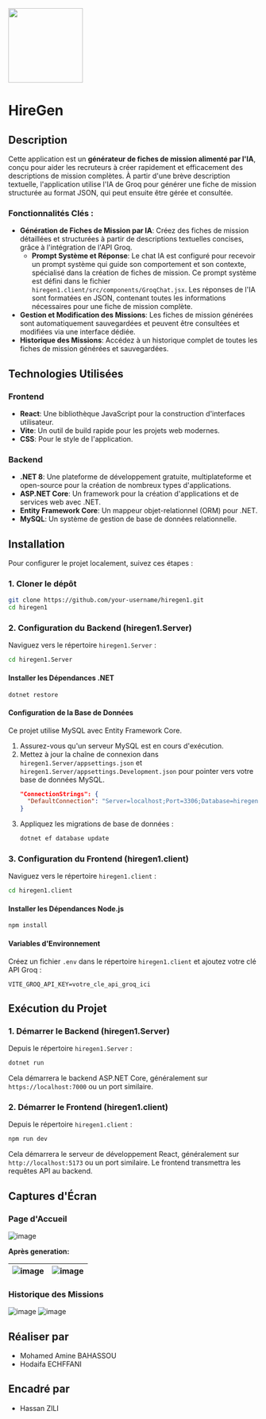 <img src="https://github.com/user-attachments/assets/26bf631c-1ae7-4113-91cf-c09faf1981b2" width="150px" />

# HireGen

## Description
Cette application est un **générateur de fiches de mission alimenté par l'IA**, conçu pour aider les recruteurs à créer rapidement et efficacement des descriptions de mission complètes. À partir d'une brève description textuelle, l'application utilise l'IA de Groq pour générer une fiche de mission structurée au format JSON, qui peut ensuite être gérée et consultée.

### Fonctionnalités Clés :
*   **Génération de Fiches de Mission par IA**: Créez des fiches de mission détaillées et structurées à partir de descriptions textuelles concises, grâce à l'intégration de l'API Groq.
    *   **Prompt Système et Réponse**: Le chat IA est configuré pour recevoir un prompt système qui guide son comportement et son contexte, spécialisé dans la création de fiches de mission. Ce prompt système est défini dans le fichier `hiregen1.client/src/components/GroqChat.jsx`. Les réponses de l'IA sont formatées en JSON, contenant toutes les informations nécessaires pour une fiche de mission complète.
*   **Gestion et Modification des Missions**: Les fiches de mission générées sont automatiquement sauvegardées et peuvent être consultées et modifiées via une interface dédiée.
*   **Historique des Missions**: Accédez à un historique complet de toutes les fiches de mission générées et sauvegardées.

## Technologies Utilisées

### Frontend
*   **React**: Une bibliothèque JavaScript pour la construction d'interfaces utilisateur.
*   **Vite**: Un outil de build rapide pour les projets web modernes.
*   **CSS**: Pour le style de l'application.

### Backend
*   **.NET 8**: Une plateforme de développement gratuite, multiplateforme et open-source pour la création de nombreux types d'applications.
*   **ASP.NET Core**: Un framework pour la création d'applications et de services web avec .NET.
*   **Entity Framework Core**: Un mappeur objet-relationnel (ORM) pour .NET.
*   **MySQL**: Un système de gestion de base de données relationnelle.

## Installation

Pour configurer le projet localement, suivez ces étapes :

### 1. Cloner le dépôt
```bash
git clone https://github.com/your-username/hiregen1.git
cd hiregen1
```

### 2. Configuration du Backend (hiregen1.Server)

Naviguez vers le répertoire `hiregen1.Server` :
```bash
cd hiregen1.Server
```

#### Installer les Dépendances .NET
```bash
dotnet restore
```

#### Configuration de la Base de Données
Ce projet utilise MySQL avec Entity Framework Core.
1.  Assurez-vous qu'un serveur MySQL est en cours d'exécution.
2.  Mettez à jour la chaîne de connexion dans `hiregen1.Server/appsettings.json` et `hiregen1.Server/appsettings.Development.json` pour pointer vers votre base de données MySQL.
    ```json
    "ConnectionStrings": {
      "DefaultConnection": "Server=localhost;Port=3306;Database=hiregen1db;Uid=your_user;Pwd=your_password;"
    }
    ```
3.  Appliquez les migrations de base de données :
    ```bash
    dotnet ef database update
    ```

### 3. Configuration du Frontend (hiregen1.client)

Naviguez vers le répertoire `hiregen1.client` :
```bash
cd hiregen1.client
```

#### Installer les Dépendances Node.js
```bash
npm install
```

#### Variables d'Environnement
Créez un fichier `.env` dans le répertoire `hiregen1.client` et ajoutez votre clé API Groq :
```
VITE_GROQ_API_KEY=votre_cle_api_groq_ici
```

## Exécution du Projet

### 1. Démarrer le Backend (hiregen1.Server)

Depuis le répertoire `hiregen1.Server` :
```bash
dotnet run
```
Cela démarrera le backend ASP.NET Core, généralement sur `https://localhost:7000` ou un port similaire.

### 2. Démarrer le Frontend (hiregen1.client)

Depuis le répertoire `hiregen1.client` :
```bash
npm run dev
```
Cela démarrera le serveur de développement React, généralement sur `http://localhost:5173` ou un port similaire. Le frontend transmettra les requêtes API au backend.

## Captures d'Écran

### Page d'Accueil
![image](https://github.com/user-attachments/assets/a5562337-5815-426c-8203-2efbfef1dc80)

**Après generation:**

| ![image](https://github.com/user-attachments/assets/9d2cbc8f-1ca6-4eef-a848-8bd008ccd9e4) | ![image](https://github.com/user-attachments/assets/354ad0cd-8d0a-43d2-b128-758228888e25) | 
|---|---|


### Historique des Missions
![image](https://github.com/user-attachments/assets/92f01a06-aa42-4492-b12a-4c3079fbd3e4)
![image](https://github.com/user-attachments/assets/c98a7429-c410-4c4c-886a-75c386533ee2)


## Réaliser par
* Mohamed Amine BAHASSOU
* Hodaifa ECHFFANI

## Encadré par
* Hassan ZILI
